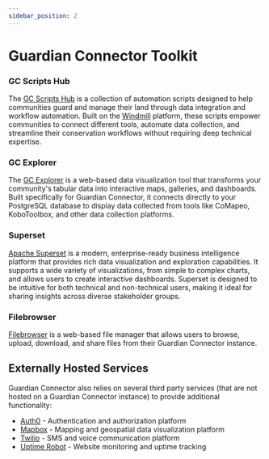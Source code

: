 ```yaml
---
sidebar_position: 2
---
```


# Guardian Connector Toolkit

### GC Scripts Hub

The [GC Scripts Hub](./gc-scripts-hub/) is a collection of automation scripts designed to help communities guard and manage their land through data integration and workflow automation. Built on the [Windmill](https://www.windmill.dev/) platform, these scripts empower communities to connect different tools, automate data collection, and streamline their conservation workflows without requiring deep technical expertise.

### GC Explorer

The [GC Explorer](./gc-explorer/) is a web-based data visualization tool that transforms your community's tabular data into interactive maps, galleries, and dashboards. Built specifically for Guardian Connector, it connects directly to your PostgreSQL database to display data collected from tools like CoMapeo, KoboToolbox, and other data collection platforms.

### Superset

[Apache Superset](./superset/) is a modern, enterprise-ready business intelligence platform that provides rich data visualization and exploration capabilities. It supports a wide variety of visualizations, from simple to complex charts, and allows users to create interactive dashboards. Superset is designed to be intuitive for both technical and non-technical users, making it ideal for sharing insights across diverse stakeholder groups.

### Filebrowser

[Filebrowser](./filebrowser/) is a web-based file manager that allows users to browse, upload, download, and share files from their Guardian Connector instance.

## Externally Hosted Services

Guardian Connector also relies on several third party services (that are not hosted on a Guardian Connector instance) to provide additional functionality:

- [Auth0](./externally-hosted/auth0/) - Authentication and authorization platform
- [Mapbox](./externally-hosted/mapbox/) - Mapping and geospatial data visualization platform
- [Twilio](./externally-hosted/twilio/) - SMS and voice communication platform
- [Uptime Robot](./externally-hosted/uptime-robot/) - Website monitoring and uptime tracking